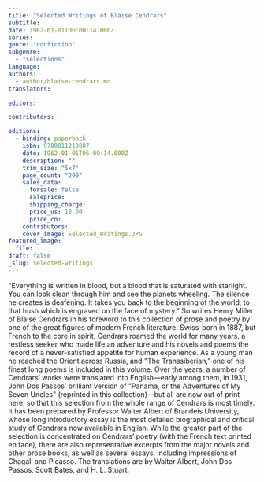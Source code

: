 ```yaml
---
title: "Selected Writings of Blaise Cendrars"
subtitle:
date: 1962-01-01T06:00:14.000Z
series:
genre: "nonfiction"
subgenre:
  - "selections"
language:
authors:
  - author/blaise-cendrars.md
translators:

editors:

contributors:

editions:
  - binding: paperback
    isbn: 9780811218887
    date: 1962-01-01T06:00:14.000Z
    description: ""
    trim_size: "5x7"
    page_count: "290"
    sales_data:
      forsale: false
      saleprice:
      shipping_charge:
      price_us: 18.00
      price_cn:
    contributors:
    cover_image: Selected_Writings.JPG
featured_image:
  file:
draft: false
_slug: selected-writings
---
```


"Everything is written in blood, but a blood that is saturated with starlight. You can look clean through him and see the planets wheeling. The silence he creates is deafening. It takes you back to the beginning of the world, to that hush which is engraved on the face of mystery." So writes Henry Miller of Blaise Cendrars in his foreword to this collection of prose and poetry by one of the great figures of modern French literature. Swiss-born in 1887, but French to the core in spirit, Cendrars roamed the world for many years, a restless seeker who made life an adventure and his novels and poems the record of a never-satisfied appetite for human experience. As a young man he reached the Orient across Russia, and "The Transsiberian," one of his finest long poems is included in this volume. Over the years, a number of Cendrars’ works were translated into English––early among them, in 1931, John Dos Passos’ brilliant version of "Panama, or the Adventures of My Seven Uncles" (reprinted in this collection)––but all are now out of print here, so that this selection from the whole range of Cendrars is most timely. It has been prepared by Professor Walter Albert of Brandeis University, whose long introductory essay is the most detailed biographical and critical study of Cendrars now available in English. While the greater part of the selection is concentrated on Cendrars’ poetry (with the French text printed en face), there are also representative excerpts from the major novels and other prose books, as well as several essays, including impressions of Chagall and Picasso. The translations are by Walter Albert, John Dos Passos, Scott Bates, and H. L. Stuart.

